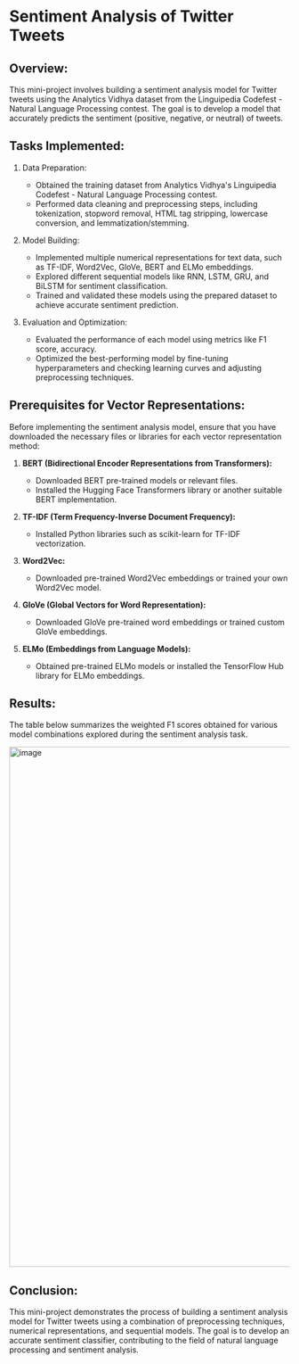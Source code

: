 # Sentiment Analysis of Twitter Tweets

## Overview:
This mini-project involves building a sentiment analysis model for Twitter tweets using the Analytics Vidhya dataset from the Linguipedia Codefest - Natural Language Processing contest. The goal is to develop a model that accurately predicts the sentiment (positive, negative, or neutral) of tweets.

## Tasks Implemented:
1. Data Preparation:
   - Obtained the training dataset from Analytics Vidhya's Linguipedia Codefest - Natural Language Processing contest.
   - Performed data cleaning and preprocessing steps, including tokenization, stopword removal, HTML tag stripping, lowercase conversion, and lemmatization/stemming.

2. Model Building:
   - Implemented multiple numerical representations for text data, such as TF-IDF, Word2Vec, GloVe, BERT and ELMo embeddings.
   - Explored different sequential models like RNN, LSTM, GRU, and BiLSTM for sentiment classification.
   - Trained and validated these models using the prepared dataset to achieve accurate sentiment prediction.

3. Evaluation and Optimization:
   - Evaluated the performance of each model using metrics like F1 score, accuracy.
   - Optimized the best-performing model by fine-tuning hyperparameters and checking learning curves and adjusting preprocessing techniques.


## Prerequisites for Vector Representations:
Before implementing the sentiment analysis model, ensure that you have downloaded the necessary files or libraries for each vector representation method:

1. **BERT (Bidirectional Encoder Representations from Transformers):**
   - Downloaded BERT pre-trained models or relevant files.
   - Installed the Hugging Face Transformers library or another suitable BERT implementation.

2. **TF-IDF (Term Frequency-Inverse Document Frequency):**
   - Installed Python libraries such as scikit-learn for TF-IDF vectorization.

3. **Word2Vec:**
   - Downloaded pre-trained Word2Vec embeddings or trained your own Word2Vec model.

4. **GloVe (Global Vectors for Word Representation):**
   - Downloaded GloVe pre-trained word embeddings or trained custom GloVe embeddings.

5. **ELMo (Embeddings from Language Models):**
   - Obtained pre-trained ELMo models or installed the TensorFlow Hub library for ELMo embeddings.

## Results:
The table below summarizes the weighted F1 scores obtained for various model combinations explored during the sentiment analysis task.

<img width="933" alt="image" src="https://github.com/Anitha-Balachandran/NLP-Twitter-Sentiment-Analysis/assets/143915040/c86132cb-ac2f-42b8-857b-59354ae99f5e">

## Conclusion:
This mini-project demonstrates the process of building a sentiment analysis model for Twitter tweets using a combination of preprocessing techniques, numerical representations, and sequential models. The goal is to develop an accurate sentiment classifier, contributing to the field of natural language processing and sentiment analysis.
